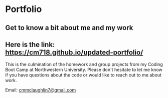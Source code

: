 # Portfolio

## Get to know a bit about me and my work

## Here is the link: https://cm718.github.io/updated-portfolio/

This is the culmination of the homework and group projects from my Coding Boot Camp at Northwestern University. Please don't hesitate to let me know if you have questions about the code or would like to reach out to me about work.

Email: cmmclaughlin7@gmail.com
